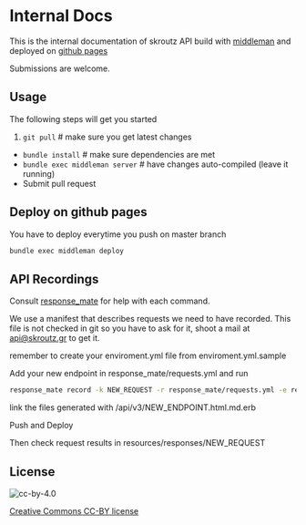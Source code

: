 # Internal Docs

This is the internal documentation of skroutz API
build with [middleman](http://middlemanapp.com/)
and deployed on [github pages](https://pages.github.skroutz.gr/skroutz/internal_docs/)

Submissions are welcome.

## Usage

The following steps will get you started

1. `git pull`                     # make sure you get latest changes
* `bundle install`                # make sure dependencies are met
* `bundle exec middleman server`  # have changes auto-compiled (leave it running)
* Submit pull request

## Deploy on github pages
You have to deploy everytime you push on master branch

```bash
bundle exec middleman deploy
```

## API Recordings

Consult [response_mate](https://github.com/Zorbash/response_mate) for
help with each command.

We use a manifest that describes requests we need to have recorded.
This file is not checked in git so you have to ask for it, shoot a
mail at [api@skroutz.gr](mailto:api@skroutz.gr) to get it.

remember to create your enviroment.yml file from enviroment.yml.sample

Add your new endpoint in response_mate/requests.yml and run

```bash
response_mate record -k NEW_REQUEST -r response_mate/requests.yml -e response_mate/environment.yml -o resources/responses/

```
link the files generated with /api/v3/NEW_ENDPOINT.html.md.erb

Push and Deploy

Then check request results in resources/responses/NEW_REQUEST

## License

![cc-by-4.0](https://licensebuttons.net/l/by/3.0/88x31.png)

[Creative Commons CC-BY license](http://creativecommons.org/licenses/by/4.0)
